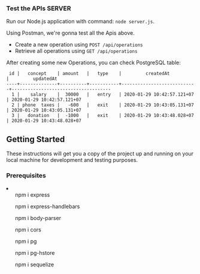 ### Test the APIs SERVER
Run our Node.js application with command: `node server.js`.

Using Postman, we're gonna test all the Apis above.

- Create a new operation using `POST /api/operations`
- Retrieve all operations using `GET /api/operations` 

After creating some new Operations, you can check PostgreSQL table:
```balances=# select * from operations;
 id |   concept    | amount   |   type    |         createdAt          |         updatedAt
----+--------------+----------+-----------+----------------------------+-------------------------------------
  1 |    salary    |  30000   |   entry   | 2020-01-29 10:42:57.121+07 | 2020-01-29 10:42:57.121+07
  2 | phone  taxes |   -600   |   exit    | 2020-01-29 10:43:05.131+07 | 2020-01-29 10:43:05.131+07
  3 |   donation   |  -1000   |   exit    | 2020-01-29 10:43:48.028+07 | 2020-01-29 10:43:48.028+07
```


## Getting Started 

These instructions will get you a copy of the project up and running on your local machine for development and testing purposes.

### Prerequisites
<li>
<ul>npm i express</ul>
<ul>npm i express-handlebars</ul>
<ul>npm i body-parser</ul>
<ul>npm i cors</ul>
<ul>npm i pg</ul>
<ul>npm i pg-hstore</ul>
<ul>npm i sequelize</ul>
</li>


